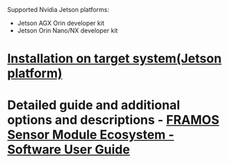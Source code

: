 &nbsp;

Supported Nvidia Jetson platforms:
  - Jetson AGX Orin developer kit
  - Jetson Orin Nano/NX developer kit


# [Installation on target system(Jetson platform)](https://github.com/framosimaging/framos-jetson-libsv/wiki/FRAMOS-Sensor-Module-Ecosystem-%E2%80%90-Software-User-Guide#1-installation-on-target-systemjetson-platform)

# Detailed guide and additional options and descriptions - [FRAMOS Sensor Module Ecosystem ‐ Software User Guide](https://github.com/framosimaging/framos-jetson-libsv/wiki/FRAMOS-Sensor-Module-Ecosystem-%E2%80%90-Software-User-Guide)

